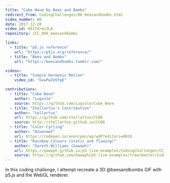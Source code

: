 ```yaml
---
title: "Cube Wave by Bees and Bombs"
redirect_from: CodingChallenges/86-beesandbombs.html
video_number: 86
date: 2017-12-28
video_id: H81Tdrmz2LA
repository: /CC_086_beesandbombs

links:
  - title: "p5.js reference"
    url: "https://p5js.org/reference/"
  - title: "Bees and Bombs"
    url: "https://beesandbombs.tumblr.com/"

videos:
  - title: "Simple Harmonic Motion"
    video_id: "GvwPwIUSYqE"

contributions:
  - title: "Cube Wave"
    author: "Lugsole"
    source: https://github.com/Lugsole/Cube_Wave
  - title: "Stellartux's Contribution"
    author: "tellartux"
    url: https://github.com/stellartux/CC86
    source: http://stellartux.github.io/CC86
  - title: "Color-Cycling"
    author: "Davenewt"
    url: https://codepen.io/anon/pen/wprwdP?editors=0010
  - title: "Rainbow Colours (static and flowing)"
    author: "Gareth Williams (Gaweph)"
    url: https://gaweph.github.io/p5-live-examples/CodingChallenges/CC_086_beesandbombs/
    source: https://github.com/Gaweph/p5-live-examples/tree/master/CodingChallenges/CC_086_beesandbombs
---
```


In this coding challenge, I attempt recreate a 3D @beesandbombs GIF with p5.js and the WebGL renderer.
